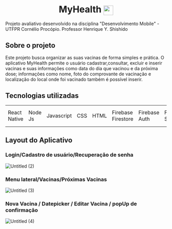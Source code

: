 # <div align="center" >MyHealth <img width="30cm"  align="center" src="https://cdn-icons-png.flaticon.com/512/477/477369.png"/> <div/>

Projeto avaliativo desenvolvido na disciplina "Desenvolvimento Mobile" - UTFPR Cornélio Procópio.  Professor Henrique Y. Shishido

## Sobre o projeto 

Este projeto busca organizar as suas vacinas de forma simples e prática. 
O aplicativo MyHealth permite o usuário cadastrar,consultar, excluir e 
inserir vacinas e suas informações como data do dia que vacinou e da 
próxima dose; informações como nome, foto do comprovante de vacinação e 
localização do local onde foi vacinado também é possível inserir.


## Tecnologias utilizadas 


<table>
  <tr>
    <td> React Native </td>
    <td> Node Js </td>
    <td> Javascript </td>
    <td> CSS </td>
    <td> HTML </td>
    <td> Firebase Firestore </td>
    <td> Firebase Auth </td>
    <td> Firebase Storage </td>
    <td> API - Google Maps </td>
  </tr>
</table>



## Layout do Aplicativo 

###  Login/Cadastro de usuário/Recuperação de senha 

![Untitled (2)](https://user-images.githubusercontent.com/75026003/210424341-ca9b7885-5a03-4d01-a57c-c45d6a8c47a8.png)

### Menu lateral/Vacinas/Próximas Vacinas

![Untitled (3)](https://user-images.githubusercontent.com/75026003/210426339-4d1829c3-120b-46c8-a4f8-aaf4148555d8.png)

### Nova Vacina / Datepicker / Editar Vacina / popUp de confirmação 

![Untitled (4)](https://user-images.githubusercontent.com/75026003/210427527-cc87bc61-6d2e-48de-88bd-4e955d894f78.png)


